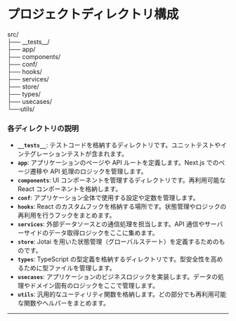 # プロジェクトディレクトリ構成

src/<br>
├── \_\_tests\_\_/<br>
├── app/<br>
├── components/<br>
├── conf/<br>
├── hooks/<br>
├── services/<br>
├── store/<br>
├── types/<br>
├── usecases/<br>
└──utils/

### 各ディレクトリの説明

- **`__tests__`**: テストコードを格納するディレクトリです。ユニットテストやインテグレーションテストが含まれます。
- **`app`**: アプリケーションのページや API ルートを定義します。Next.js でのページ遷移や API 処理のロジックを管理します。
- **`components`**: UI コンポーネントを管理するディレクトリです。再利用可能な React コンポーネントを格納します。
- **`conf`**: アプリケーション全体で使用する設定や定数を管理します。
- **`hooks`**: React のカスタムフックを格納する場所です。状態管理やロジックの再利用を行うフックをまとめます。
- **`services`**: 外部データソースとの通信処理を担当します。API 通信やサーバーサイドのデータ取得ロジックをここに集めます。
- **`store`**: Jotai を用いた状態管理（グローバルステート）を定義するためのものです。
- **`types`**: TypeScript の型定義を格納するディレクトリです。型安全性を高めるために型ファイルを管理します。
- **`usecases`**: アプリケーションのビジネスロジックを実装します。データの処理やドメイン固有のロジックをここで管理します。
- **`utils`**: 汎用的なユーティリティ関数を格納します。どの部分でも再利用可能な関数やヘルパーをまとめます。

---
